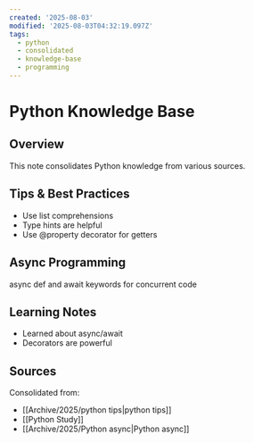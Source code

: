```yaml
---
created: '2025-08-03'
modified: '2025-08-03T04:32:19.097Z'
tags:
  - python
  - consolidated
  - knowledge-base
  - programming
---
```

# Python Knowledge Base

## Overview
This note consolidates Python knowledge from various sources.

## Tips & Best Practices
- Use list comprehensions
- Type hints are helpful
- Use @property decorator for getters

## Async Programming
async def and await keywords for concurrent code

## Learning Notes
- Learned about async/await
- Decorators are powerful

## Sources
Consolidated from:
- [[Archive/2025/python tips|python tips]]
- [[Python Study]]
- [[Archive/2025/Python async|Python async]]
